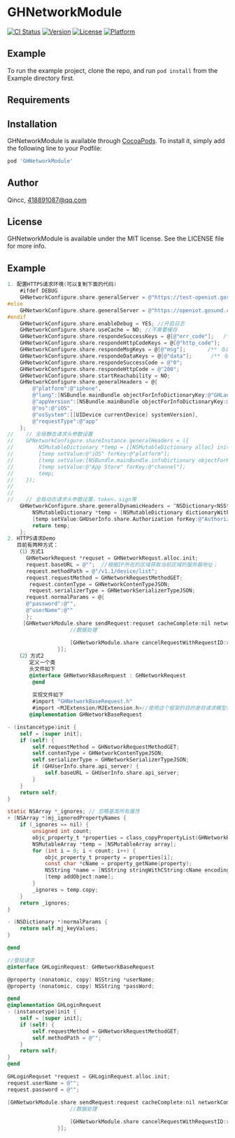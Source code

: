 # GHNetworkModule

[![CI Status](https://img.shields.io/travis/Qincc/GHNetworkModule.svg?style=flat)](https://travis-ci.org/Qincc/GHNetworkModule)
[![Version](https://img.shields.io/cocoapods/v/GHNetworkModule.svg?style=flat)](https://cocoapods.org/pods/GHNetworkModule)
[![License](https://img.shields.io/cocoapods/l/GHNetworkModule.svg?style=flat)](https://cocoapods.org/pods/GHNetworkModule)
[![Platform](https://img.shields.io/cocoapods/p/GHNetworkModule.svg?style=flat)](https://cocoapods.org/pods/GHNetworkModule)

## Example

To run the example project, clone the repo, and run `pod install` from the Example directory first.

## Requirements

## Installation

GHNetworkModule is available through [CocoaPods](https://cocoapods.org). To install
it, simply add the following line to your Podfile:

```ruby
pod 'GHNetworkModule'
```

## Author

Qincc, 418891087@qq.com

## License

GHNetworkModule is available under the MIT license. See the LICENSE file for more info.

## Example

```Objective-C
1. 配置HTTPS请求环境(可以复制下面的代码)
    #ifdef DEBUG
    GHNetworkConfigure.share.generalServer = @"https://test-openiot.gosund.com";
#else
	GHNetworkConfigure.share.generalServer = @"https://openiot.gosund.com";
#endif
    GHNetworkConfigure.share.enableDebug = YES; //开启日志
    GHNetworkConfigure.share.useCache = NO; //不需要缓存
    GHNetworkConfigure.share.respondeSuccessKeys = @[@"err_code"];   /** 与后端约定的请求结果状态字段, 默认 code, status */
    GHNetworkConfigure.share.respondeHttpCodeKeys = @[@"http_code"];
    GHNetworkConfigure.share.respondeMsgKeys = @[@"msg"];       /** 与后端约定的请求结果消息字段集合, 默认 message, msg */
    GHNetworkConfigure.share.respondeDataKeys = @[@"data"];      /** 与后端约定的请求结果数据字段集合, 默认 data */
    GHNetworkConfigure.share.respondeSuccessCode = @"0";                  /** 与后端约定的请求成功code，默认为 200 */
    GHNetworkConfigure.share.respondeHttpCode = @"200";
	GHNetworkConfigure.share.startReachability = NO;
    GHNetworkConfigure.share.generalHeaders = @{
        @"platform":@"iphone",
		@"lang":[NSBundle.mainBundle objectForInfoDictionaryKey:@"GHLanguage"],
		@"appVersion":[NSBundle.mainBundle objectForInfoDictionaryKey:@"CFBundleShortVersionString"],
		@"os":@"iOS",
		@"osSystem":[[UIDevice currentDevice] systemVersion],
		@"requestType":@"app"
    };
//    // 全局静态请求头参数设置
//    GPNetworkConfigure.shareInstance.generalHeaders = ({
//        NSMutableDictionary *temp = [[NSMutableDictionary alloc] init];
//        [temp setValue:@"iOS" forKey:@"platform"];
//        [temp setValue:[NSBundle.mainBundle.infoDictionary objectForKey:@"CFBundleShortVersionString"] forKey:@"version"];
//        [temp setValue:@"App Store" forKey:@"channel"];
//        temp;
//    });
//
//
//    // 全局动态请求头参数设置，token，sign等
	GHNetworkConfigure.share.generalDynamicHeaders = ^NSDictionary<NSString *,NSString *> * _Nonnull(NSDictionary * _Nonnull parameters) {
        NSMutableDictionary *temp = [NSMutableDictionary dictionaryWithCapacity:1];
		[temp setValue:GHUserInfo.share.Authorization forKey:@"Authorization"];  //登陆后根据Token生成校验字段
        return temp;
    };
2. HTTPS请求Demo
   目前有两种方式：
   （1）方式1
      GHNetworkRequest *requset = GHNetworkRequst.alloc.init;
      request.baseURL = @"";  //根据IP所在的区域获取当前区域的服务器地址；
      request.methodPath = @"/v1.1/device/list";
      request.requestMethod = GHNetworkRequestMethodGET;
       request.contenType = GHNetworkContenTypeJSON;
       request.serializerType = GHNetworkSerializerTypeJSON;
      request.normalParams = @{
      @"password":@"",
      @"userName":@""
      };
     [GHNetworkModule.share sendRequest:requset cacheComplete:nil networkComplete:^(GHNetworkResponse *response) {
					//数据处理
					
					[GHNetworkModule.share cancelRequestWithRequestID:response.requestId]
				}];
   （2）方式2
       定义一个类
       头文件如下
       @interface GHNetworkBaseRequest : GHNetworkRequest
        @end
         
        实现文件如下
        #import "GHNetworkBaseRequest.h"
        #import <MJExtension/MJExtension.h>//使用这个框架的目的是将请求模型化
       @implementation GHNetworkBaseRequest

- (instancetype)init {
    self = [super init];
    if (self) {
        self.requestMethod = GHNetworkRequestMethodGET;
        self.contenType = GHNetworkContenTypeJSON;
        self.serializerType = GHNetworkSerializerTypeJSON;
		if (GHUserInfo.share.api_server) {
			self.baseURL = GHUserInfo.share.api_server;
		}
    }
    return self;
}

static NSArray *_ignores; // 忽略基类所有属性
+ (NSArray *)mj_ignoredPropertyNames {
    if (_ignores == nil) {
        unsigned int count;
        objc_property_t *properties = class_copyPropertyList(GHNetworkRequest.class, &count);
        NSMutableArray *temp = [NSMutableArray array];
        for (int i = 0; i < count; i++) {
            objc_property_t property = properties[i];
            const char *cName = property_getName(property);
            NSString *name = [NSString stringWithCString:cName encoding:NSUTF8StringEncoding];
            [temp addObject:name];
        }
        _ignores = temp.copy;
    }
    return _ignores;
}

- (NSDictionary *)normalParams {
    return self.mj_keyValues;
}

@end

//登陆请求
@interface GHLoginRequest: GHNetworkBaseRequest

@property (nonatomic, copy) NSString *userName;
@property (nonatomic, copy) NSString *passWord;

@end
@implementation GHLoginRequest 
- (instancetype)init {
	self = [super init];
	if (self) {
		self.requestMethod = GHNetworkRequestMethodGET;
		self.methodPath = @"";
	}
	return self;
}
@end

GHLoginRequset *request = GHLoginRequest.alloc.init;
request.userName = @"";
request.password = @"";

[GHNetworkModule.share sendRequest:request cacheComplete:nil networkComplete:^(GHNetworkResponse *response) {
					//数据处理
					
					[GHNetworkModule.share cancelRequestWithRequestID:response.requestId]
				}];


```
